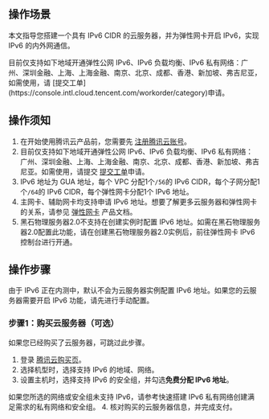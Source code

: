 ## 操作场景
本文指导您搭建一个具有 IPv6 CIDR 的云服务器，并为弹性网卡开启 IPv6，实现 IPv6 的内外网通信。


<dx-alert infotype="explain" title="">
目前仅支持如下地域开通弹性公网 IPv6、IPv6 负载均衡、IPv6 私有网络：广州、深圳金融、上海、上海金融、南京、北京、成都、香港、新加坡、弗吉尼亚，如需使用，请 [提交工单](https://console.intl.cloud.tencent.com/workorder/category)申请。
</dx-alert>




## 操作须知

1. 在开始使用腾讯云产品前，您需要先 [注册腾讯云账号](https://intl.cloud.tencent.com/register?&s_url=https%3A%2F%2Fconsole.intl.cloud.tencent.com%2Fworkorder%2Fcategory)。
2. 目前仅支持如下地域开通弹性公网 IPv6、IPv6 负载均衡、IPv6 私有网络：
广州、深圳金融、上海、上海金融、南京、北京、成都、香港、新加坡、弗吉尼亚。如需使用，请提交 [提交工单](https://console.intl.cloud.tencent.com/workorder/category)申请。
3. IPv6 地址为 GUA 地址，每个 VPC 分配1个`/56`的 IPv6 CIDR，每个子网分配1个`/64`的 IPv6 CIDR，每个弹性网卡分配1个 IPv6 地址。
4. 主网卡、辅助网卡均支持申请 IPv6 地址。想要了解更多云服务器和弹性网卡的关系，请参见 [弹性网卡](https://intl.cloud.tencent.com/zh/document/product/576) 产品文档。
5. 黑石物理服务器2.0不支持在创建实例时配置 IPv6 地址。如需在黑石物理服务器2.0配置此功能，请在创建黑石物理服务器2.0实例后，前往弹性网卡 IPv6 控制台进行开通。
## 操作步骤


<dx-alert infotype="explain" title="">
由于 IPv6 正在内测中，默认不会为云服务器实例配置 IPv6 地址。如果您的云服务器需要开启 IPv6 功能，请先进行手动配置。
</dx-alert>



### 步骤1：购买云服务器（可选）



<dx-alert infotype="explain" title="">
如果您已经购买了云服务器，可跳过此步骤。
</dx-alert>


1. 登录 [腾讯云购买页](http://manage.qcloud.com/shoppingcart/shop.php?tab=cvm&_ga=1.87370846.770173325.1571651505)。
2. 选择机型时，选择支持 IPv6 的地域、网络。
3. 设置主机时，选择支持 IPv6 的安全组，并勾选**免费分配 IPv6 地址**。
<dx-alert infotype="notice" title="">
如果您所选的网络或安全组未支持 IPv6，请参考快速搭建 IPv6 私有网络创建满足需求的私有网络和安全组。
</dx-alert>
4. 核对购买的云服务器信息，并完成支付。

